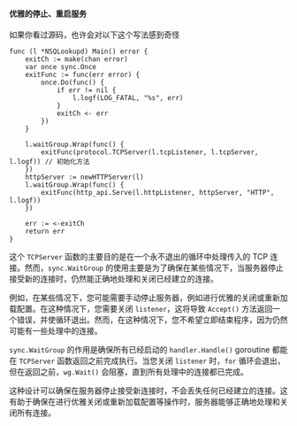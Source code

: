 #### 优雅的停止、重启服务

如果你看过源码，也许会对以下这个写法感到奇怪

```
func (l *NSQLookupd) Main() error {
	exitCh := make(chan error)
	var once sync.Once
	exitFunc := func(err error) {
		once.Do(func() {
			if err != nil {
				l.logf(LOG_FATAL, "%s", err)
			}
			exitCh <- err
		})
	}

	l.waitGroup.Wrap(func() {
		exitFunc(protocol.TCPServer(l.tcpListener, l.tcpServer, l.logf)) // 初始化方法
	})
	httpServer := newHTTPServer(l)
	l.waitGroup.Wrap(func() {
		exitFunc(http_api.Serve(l.httpListener, httpServer, "HTTP", l.logf))
	})

	err := <-exitCh
	return err
}
```

这个 `TCPServer` 函数的主要目的是在一个永不退出的循环中处理传入的 TCP 连接。然而，`sync.WaitGroup` 的使用主要是为了确保在某些情况下，当服务器停止接受新的连接时，仍然能正确地处理和关闭已经建立的连接。

例如，在某些情况下，您可能需要手动停止服务器，例如进行优雅的关闭或重新加载配置。在这种情况下，您需要关闭 `listener`，这将导致 `Accept()` 方法返回一个错误，并使循环退出。然而，在这种情况下，您不希望立即结束程序，因为仍然可能有一些处理中的连接。

`sync.WaitGroup` 的作用是确保所有已经启动的 `handler.Handle()` goroutine 都能在 `TCPServer` 函数返回之前完成执行。当您关闭 `listener` 时，`for` 循环会退出，但在返回之前，`wg.Wait()` 会阻塞，直到所有处理中的连接都已完成。

这种设计可以确保在服务器停止接受新连接时，不会丢失任何已经建立的连接。这有助于确保在进行优雅关闭或重新加载配置等操作时，服务器能够正确地处理和关闭所有连接。